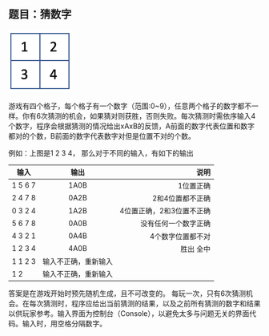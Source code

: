 ## 题目：猜数字

![猜数字](images/02-guessNumber.png)

游戏有四个格子，每个格子有一个数字（范围:0~9），任意两个格子的数字都不一样。你有6次猜测的机会，如果猜对则获胜，否则失败。每次猜测时需依序输入4个数字，程序会根据猜测的情况给出xAxB的反馈，A前面的数字代表位置和数字都对的个数，B前面的数字代表数字对但是位置不对的个数。

例如：上图是1 2 3 4， 那么对于不同的输入，有如下的输出

| 输入     |  输出 |    说明                |
|---------|:-----:|----------------------:|
| 1 5 6 7 |  1A0B | 1位置正确              |
| 2 4 7 8 |  0A2B | 2和4位置都不正确        |
| 0 3 2 4 |  1A2B | 4位置正确，2和3位置不正确|
| 5 6 7 8 |  0A0B | 没有任何一个数字正确     |
| 4 3 2 1 |  0A4B | 4个数字位置都不对       |
| 1 2 3 4 |  4A0B | 胜出 全中              |
| 1 1 2 3 | 输入不正确，重新输入 |           |
| 1 2     | 输入不正确，重新输入 |           |

答案是在游戏开始时预先随机生成，且不可改变的。
每玩一次，只有6次猜测机会。在每次猜测时，程序应给出当前猜测的结果，以及之前所有猜测的数字和结果以供玩家参考。输入界面为控制台（Console），以避免太多与问题无关的界面代码。输入时，用空格分隔数字。